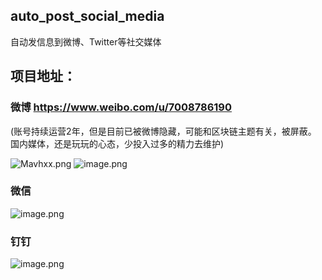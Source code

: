 ## auto_post_social_media
自动发信息到微博、Twitter等社交媒体

## 项目地址：
### 微博 https://www.weibo.com/u/7008786190
(账号持续运营2年，但是目前已被微博隐藏，可能和区块链主题有关，被屏蔽。
国内媒体，还是玩玩的心态，少投入过多的精力去维护)

![Mavhxx.png](https://s2.ax1x.com/2019/11/15/Mavhxx.png)
![image.png](https://i.loli.net/2019/11/15/T5UfCojmZPg6Wk9.png)


### 微信
![image.png](https://i.loli.net/2019/11/15/jGPE1nhJqFu82Rg.png)


### 钉钉
![image.png](https://i.loli.net/2019/11/15/EUAmDrxQMyPp5if.png)
